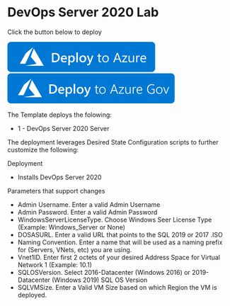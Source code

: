 # DevOps Server 2020 Lab

Click the button below to deploy

[![Deploy To Azure](https://raw.githubusercontent.com/Azure/azure-quickstart-templates/master/1-CONTRIBUTION-GUIDE/images/deploytoazure.svg?sanitize=true)](https://portal.azure.com/#create/Microsoft.Template/uri/https%3A%2F%2Fraw.githubusercontent.com%2Felliottfieldsjr%2FKillerHomeLab%2FDevelopment%2FAzure_DevOps_Server_2020%2Fazuredeploy.json)
[![Deploy To Azure US Gov](https://raw.githubusercontent.com/Azure/azure-quickstart-templates/master/1-CONTRIBUTION-GUIDE/images/deploytoazuregov.svg?sanitize=true)](https://portal.azure.us/#create/Microsoft.Template/uri/https%3A%2F%2Fraw.githubusercontent.com%2Felliottfieldsjr%2FKillerHomeLab%2FDevelopment%2FAzure_DevOps_Server_2020%2Fazuredeploy.json)

The Template deploys the folowing:

- 1 - DevOps Server 2020 Server

The deployment leverages Desired State Configuration scripts to further customize the following:

 Deployment
- Installs DevOps Server 2020

Parameters that support changes
- Admin Username.  Enter a valid Admin Username
- Admin Password.  Enter a valid Admin Password
- WindowsServerLicenseType.  Choose Windows Seer License Type (Example:  Windows_Server or None)
- DOSASURL.  Enter a valid URL that points to the SQL 2019 or 2017 .ISO
- Naming Convention. Enter a name that will be used as a naming prefix for (Servers, VNets, etc) you are using.
- Vnet1ID.  Enter first 2 octets of your desired Address Space for Virtual Network 1 (Example:  10.1)
- SQLOSVersion.  Select 2016-Datacenter (Windows 2016) or 2019-Datacenter (Windows 2019) SQL OS Version
- SQLVMSize.  Enter a Valid VM Size based on which Region the VM is deployed.